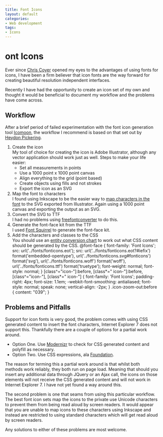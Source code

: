 ```yaml
---
title: Font Icons
layout: default
categories:
- Web development
tags:
- Icons
---
```

# ont Icons

Ever since [Chris Coyer][1] opened my eyes to the advantages of using fonts for icons, I have been a firm believer that icon fonts are the way forward for creating beautiful resolution independent interfaces.

 [1]: http://css-tricks.com/examples/IconFont/

Recently I have had the opportunity to create an icon set of my own and thought it would be beneficial to document my workflow and the problems have come across.

## Workflow

After a brief period of failed experimentation with the font icon generation tool [Icomoon][2], the workflow I recommend is based on that set out by [Heydon Pickering][3].

 [2]: http://keyamoon.com/icomoon/#toHome
 [3]: http://www.webdesignerdepot.com/2012/01/how-to-make-your-own-icon-webfont/

1.  Create the icon  
    My tool of choice for creating the icon is Adobe Illustrator, although any vector application should work just as well. Steps to make your life easier: 
    *   Set all measurements in points
    *   Use a 1000 point x 1000 point canvas
    *   Align everything to the grid (point based)
    *   Create objects using fills and not strokes
    *   Export the icon as an SVG
2.  Map the font to characters  
    I found using Inkscape to be the easier way to [map characters in the font][4] to the SVG exported from Illustrator. Again using a 1000 point canvas and exporting the output as an SVG.
3.  Convert the SVG to TTF  
    I had no problems using [freefontconverter][5] to do this.
4.  Generate the font-face kit from the TTF  
    I used [Font Squirrel][6] to generate the font-face kit.
5.  Add the characters and classes to the CSS  
    You should use an [entity conversion chart][7] to work out what CSS content should be generated by the CSS.     @font-face {
        		font-family: 'Font Icons';
        		src: url&#40;'../fonts/fonticons.eot'&#41;;
        		src: url&#40;'../fonts/fonticons.eot?#iefix'&#41; format&#40;'embedded-opentype'&#41;,
        			url&#40;'../fonts/fonticons.svg#fonticons'&#41; format&#40;'svg'&#41;,
        			url&#40;'../fonts/fonticons.woff'&#41; format&#40;'woff'&#41;,
        			url&#40;'../fonts/fonticons.ttf'&#41; format&#40;'truetype'&#41;;
        		font-weight: normal;
        		font-style: normal;
        	&#125;
        	&#91;class^="icon-"&#93;:before, &#91;class*=" icon-"&#93;:before,
        	&#91;class^="icon-"&#93;, &#91;class*=" icon-"&#93; &#123;
        		font-family: 'Font Icons';
        		padding-right: 4px;
        		font-size: 1.1em;
        		-webkit-font-smoothing: antialiased;
        		font-style: normal;
        		speak: none;
        		vertical-align: -2px;
        	&#125;
        	.icon-zoom-out:before &#123;
        		content: "039";
        	&#125;
    
         

## Problems and Pitfalls

Support for icon fonts is very good, the problem comes with using CSS generated content to insert the font characters, Internet Explorer 7 does not support this. Thankfully there are a couple of options for a partial work around.

*   Option One. Use [Modernizr][8] to check for CSS generated content and polyfill as necessary.
*   Option Two. Use CSS expressions, ala [Foundation][9].

The reason for terming this a partial work around is that whilst both methods work reliably, they both run on page load. Meaning that should you insert any additional data through JQuery or an Ajax call, the icons on those elements will not receive the CSS generated content and will not work in Internet Explorer 7. I have not yet found a way around this.

The second problem is one that seams from using this particular workflow. The best font icon sets map the icons to the private use Unicode characters to prevent them from being read aloud by screen readers. It would appear that you are unable to map icons to these characters using Inkscape and instead are restricted to using standard characters which will get read aloud by screen readers.

Any solutions to either of these problems are most welcome.

 [4]: http://cleversomeday.wordpress.com/2010/03/27/video-make-a-font-in-inkscape/
 [5]: http://www.freefontconverter.com/
 [6]: http://www.fontsquirrel.com/fontface/generator
 [7]: http://wacky.bz/004/
 [8]: http://modernizr.com/
 [9]: http://www.zurb.com/article/1047/bigger-stronger-new-accessible-foundation